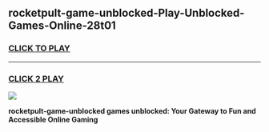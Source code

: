 
## rocketpult-game-unblocked-Play-Unblocked-Games-Online-28t01
<h3>
<a href="https://premium76.site?title=rocketpult-game-unblocked&ref=24A">CLICK TO PLAY</a></h3>
<hr>

<h3>
<a href="https://premium76.site?title=rocketpult-game-unblocked&ref=24A">CLICK 2 PLAY</a>
  
</h3>

<a href="https://premium76.site?title=rocketpult-game-unblocked&ref=24A"><img src="https://clearcache.store/games.png"></a>


**rocketpult-game-unblocked games unblocked: Your Gateway to Fun and Accessible Online Gaming**
